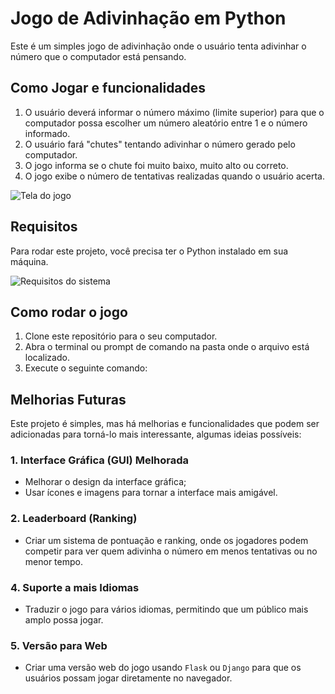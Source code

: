 # Jogo de Adivinhação em Python

Este é um simples jogo de adivinhação onde o usuário tenta adivinhar o número que o computador está pensando.

## Como Jogar e funcionalidades

1. O usuário deverá informar o número máximo (limite superior) para que o computador possa escolher um número aleatório entre 1 e o número informado.
2. O usuário fará "chutes" tentando adivinhar o número gerado pelo computador.
3. O jogo informa se o chute foi muito baixo, muito alto ou correto.
4. O jogo exibe o número de tentativas realizadas quando o usuário acerta.

![Tela do jogo](imagens\tela_principal_do_jogo.jpeg")

## Requisitos

Para rodar este projeto, você precisa ter o Python instalado em sua máquina.

![Requisitos do sistema](images/requisitos.png)

## Como rodar o jogo

1. Clone este repositório para o seu computador.
2. Abra o terminal ou prompt de comando na pasta onde o arquivo está localizado.
3. Execute o seguinte comando:

## Melhorias Futuras

Este projeto é simples, mas há melhorias e funcionalidades que podem ser adicionadas para torná-lo mais interessante, algumas ideias possíveis:
   
### 1. **Interface Gráfica (GUI) Melhorada**
   - Melhorar o design da interface gráfica;
   - Usar ícones e imagens para tornar a interface mais amigável.

### 2. **Leaderboard (Ranking)**
   - Criar um sistema de pontuação e ranking, onde os jogadores podem competir para ver quem adivinha o número em menos tentativas ou no menor tempo.
   
### 4. **Suporte a mais Idiomas**
   - Traduzir o jogo para vários idiomas, permitindo que um público mais amplo possa jogar.

### 5. **Versão para Web**
   - Criar uma versão web do jogo usando `Flask` ou `Django` para que os usuários possam jogar diretamente no navegador.

